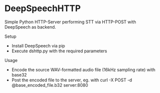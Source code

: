 # DeepSpeechHTTP
Simple Python HTTP-Server performing STT via HTTP-POST with DeepSpeech as backend.

Setup
  - Install DeepSpeech via pip
  - Execute dshttp.py with the required parameters

Usage
  - Encode the source WAV-formatted audio file (16kHz sampling rate) with base32
  - Post the encoded file to the server, eg. with curl -X POST -d @base_encoded_file.b32 server:8080
